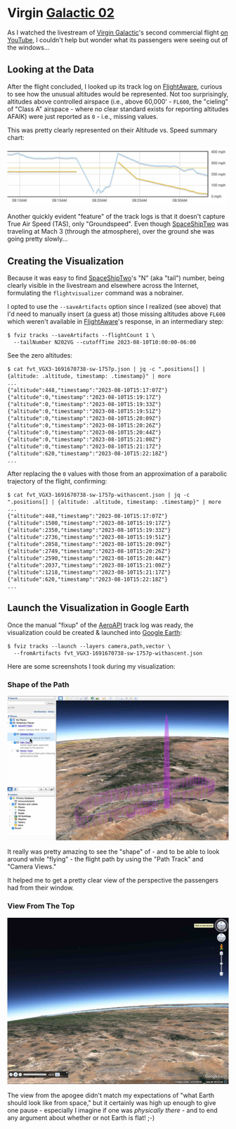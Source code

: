 # Virgin [Galactic 02]

As I watched the livestream of [Virgin Galactic]'s second commercial
flight [on YouTube](https://www.youtube.com/results?search_query=galactic+02+spaceflight), I couldn't
help but wonder what its passengers were seeing out of the windows...

## Looking at the Data

After the flight concluded, I looked up its track log on [FlightAware], curious
to see how the unusual altitudes would be represented.  Not too surprisingly, altitudes
above controlled airspace (i.e., above 60,000' - `FL600`, the "cieling" of "Class A" airspace - where
no clear standard exists for reporting altitudes AFAIK) were just reported as `0` - i.e.,
missing values.

This was pretty clearly represented on their Altitude vs. Speed summary chart:

![AeroAPI Altitude vs. Speed Summary](./230811-Galactic02-AeroApiTrackData.jpg)

Another quickly evident "feature" of the track logs is that it doesn't capture
True Air Speed (TAS), only "Groundspeed".  Even though [SpaceShipTwo] was traveling 
at Mach 3 (through the atmosphere), over the ground she was going pretty slowly...

## Creating the Visualization

Because it was easy to find [SpaceShipTwo]'s "N" (aka "tail") number, being clearly visible in the livestream and
elsewhere across the Internet, formulating the `flightvisualizer` command was a nobrainer.

I opted to use the `--saveArtifacts` option since I realized (see above) that I'd need
to manually insert (a guess at) those missing altitudes above `FL600` which weren't available
in [FlightAware]'s response, in an intermediary step:

```shell
$ fviz tracks --saveArtifacts --flightCount 1 \
  --tailNumber N202VG --cutoffTime 2023-08-10T10:00:00-06:00
```

See the zero altitudes:
```shell
$ cat fvt_VGX3-1691670738-sw-1757p.json | jq -c ".positions[] | {altitude: .altitude, timestamp: .timestamp}" | more
...
{"altitude":448,"timestamp":"2023-08-10T15:17:07Z"}
{"altitude":0,"timestamp":"2023-08-10T15:19:17Z"}
{"altitude":0,"timestamp":"2023-08-10T15:19:33Z"}
{"altitude":0,"timestamp":"2023-08-10T15:19:51Z"}
{"altitude":0,"timestamp":"2023-08-10T15:20:09Z"}
{"altitude":0,"timestamp":"2023-08-10T15:20:26Z"}
{"altitude":0,"timestamp":"2023-08-10T15:20:44Z"}
{"altitude":0,"timestamp":"2023-08-10T15:21:00Z"}
{"altitude":0,"timestamp":"2023-08-10T15:21:17Z"}
{"altitude":620,"timestamp":"2023-08-10T15:22:18Z"}
...
```

After replacing the `0` values with those from an approximation of a parabolic
trajectory of the flight, confirming:

```shell
$ cat fvt_VGX3-1691670738-sw-1757p-withascent.json | jq -c ".positions[] | {altitude: .altitude, timestamp: .timestamp}" | more
...
{"altitude":448,"timestamp":"2023-08-10T15:17:07Z"}
{"altitude":1500,"timestamp":"2023-08-10T15:19:17Z"}
{"altitude":2350,"timestamp":"2023-08-10T15:19:33Z"}
{"altitude":2736,"timestamp":"2023-08-10T15:19:51Z"}
{"altitude":2858,"timestamp":"2023-08-10T15:20:09Z"}
{"altitude":2749,"timestamp":"2023-08-10T15:20:26Z"}
{"altitude":2590,"timestamp":"2023-08-10T15:20:44Z"}
{"altitude":2037,"timestamp":"2023-08-10T15:21:00Z"}
{"altitude":1218,"timestamp":"2023-08-10T15:21:17Z"}
{"altitude":620,"timestamp":"2023-08-10T15:22:18Z"}
...
```

## Launch the Visualization in Google Earth

Once the manual "fixup" of the [AeroAPI] track log was ready, the
visualization could be created & launched into [Google Earth]:

```shell
$ fviz tracks --launch --layers camera,path,vector \
  --fromArtifacts fvt_VGX3-1691670738-sw-1757p-withascent.json
```

Here are some screenshots I took during my visualization:

### Shape of the Path

![Shape of the Path](./230811-Galactic02-GeTrackPath.jpg)

It really was pretty amazing to see the "shape" of - and to be able to look around
while "flying" - the flight path by using the "Path Track" and "Camera Views."

It helped me to get a pretty clear view of the perspective the passengers had from their window.  

### View From The Top

![View From The Apogee](./230811-Galactic02-GeApogee1.jpg)

The view from the apogee didn't match my expectations of "what Earth should look 
like from space," but it certainly was high up enough to give one pause - especially
I imagine if one was _physically there_ - and to end any argument about whether or
not Earth is flat!  ;-)

[Galactic 02]: https://en.wikipedia.org/wiki/Galactic_02
[SpaceShipTwo]: https://en.wikipedia.org/wiki/SpaceShipTwo
[FlightAware]: https://www.flightaware.com
[AeroAPI]: https://flightaware.com/commercial/aeroapi/
[Google Earth]: https://www.google.com/earth/versions
[Virgin Galactic]: (https://www.virgingalactic.com/)
